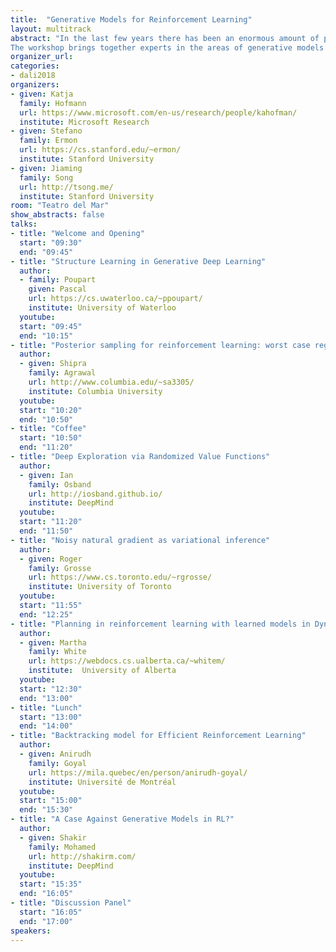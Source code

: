 ```yaml
---
title:  "Generative Models for Reinforcement Learning"
layout: multitrack
abstract: "In the last few years there has been an enormous amount of progress in Reinforcement Learning, with breakthroughs in our ability to handle problems with complex dynamics and high-dimensional state and observation spaces. Likewise, generative modeling capabilities have improved dramatically, e.g., in modeling complex high dimensional distributions over images, audio, and text. Both fields have benefited extensively from the use of flexible function approximators and advances in stochastic optimization, and currently share many computational and statistical challenges. At the same time, there are exciting opportunities for cross-fertilization of ideas. Generative models, with their promise to accurately capture uncertainty in increasingly complex domains, have much potential to lead to novel approaches to effective and efficient exploration and learning - both key challenges in tackling real world applications using RL formulations. Likewise, RL techniques are showing promise in extending the capabilities of current generative models.
The workshop brings together experts in the areas of generative models and reinforcement learning to identify current limitations, key challenges, and promising research avenues."
organizer_url: 
categories:
- dali2018
organizers:
- given: Katja  
  family: Hofmann
  url: https://www.microsoft.com/en-us/research/people/kahofman/
  institute: Microsoft Research
- given: Stefano 
  family: Ermon
  url: https://cs.stanford.edu/~ermon/
  institute: Stanford University
- given: Jiaming 
  family: Song
  url: http://tsong.me/
  institute: Stanford University
room: "Teatro del Mar"
show_abstracts: false
talks:
- title: "Welcome and Opening"
  start: "09:30"
  end: "09:45"
- title: "Structure Learning in Generative Deep Learning"
  author:
  - family: Poupart
    given: Pascal
    url: https://cs.uwaterloo.ca/~ppoupart/
    institute: University of Waterloo
  youtube: 
  start: "09:45"
  end: "10:15" 
- title: "Posterior sampling for reinforcement learning: worst case regret bounds"
  author: 
  - given: Shipra
    family: Agrawal
    url: http://www.columbia.edu/~sa3305/
    institute: Columbia University
  youtube: 
  start: "10:20"
  end: "10:50" 
- title: "Coffee"
  start: "10:50"
  end: "11:20"
- title: "Deep Exploration via Randomized Value Functions"
  author: 
  - given: Ian
    family: Osband
    url: http://iosband.github.io/
    institute: DeepMind
  youtube: 
  start: "11:20"
  end: "11:50" 
- title: "Noisy natural gradient as variational inference"
  author:
  - given: Roger
    family: Grosse
    url: https://www.cs.toronto.edu/~rgrosse/
    institute: University of Toronto
  youtube: 
  start: "11:55"
  end: "12:25"
- title: "Planning in reinforcement learning with learned models in Dyna"
  author: 
  - given: Martha
    family: White
    url: https://webdocs.cs.ualberta.ca/~whitem/
    institute:  University of Alberta
  youtube: 
  start: "12:30"
  end: "13:00" 
- title: "Lunch"
  start: "13:00"
  end: "14:00"
- title: "Backtracking model for Efficient Reinforcement Learning"
  author:
  - given: Anirudh
    family: Goyal
    url: https://mila.quebec/en/person/anirudh-goyal/
    institute: Université de Montréal
  youtube: 
  start: "15:00"
  end: "15:30" 
- title: "A Case Against Generative Models in RL?"
  author:
  - given: Shakir
    family: Mohamed
    url: http://shakirm.com/
    institute: DeepMind
  youtube: 
  start: "15:35"
  end: "16:05"
- title: "Discussion Panel"
  start: "16:05"
  end: "17:00"
speakers:
---
```

